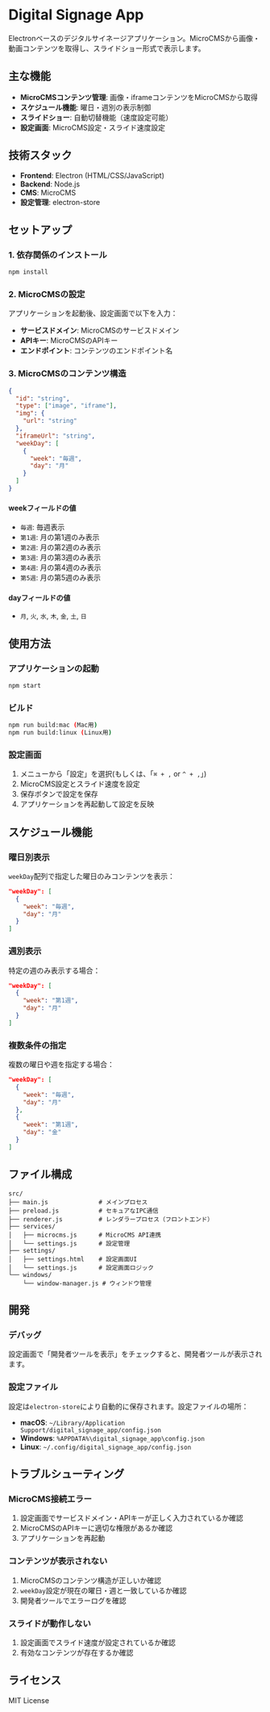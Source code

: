 # Digital Signage App

Electronベースのデジタルサイネージアプリケーション。MicroCMSから画像・動画コンテンツを取得し、スライドショー形式で表示します。

## 主な機能

- **MicroCMSコンテンツ管理**: 画像・iframeコンテンツをMicroCMSから取得
- **スケジュール機能**: 曜日・週別の表示制御
- **スライドショー**: 自動切替機能（速度設定可能）
- **設定画面**: MicroCMS設定・スライド速度設定

## 技術スタック

- **Frontend**: Electron (HTML/CSS/JavaScript)
- **Backend**: Node.js
- **CMS**: MicroCMS
- **設定管理**: electron-store

## セットアップ

### 1. 依存関係のインストール

```bash
npm install
```

### 2. MicroCMSの設定

アプリケーションを起動後、設定画面で以下を入力：

- **サービスドメイン**: MicroCMSのサービスドメイン
- **APIキー**: MicroCMSのAPIキー
- **エンドポイント**: コンテンツのエンドポイント名

### 3. MicroCMSのコンテンツ構造

```json
{
  "id": "string",
  "type": ["image", "iframe"],
  "img": {
    "url": "string"
  },
  "iframeUrl": "string",
  "weekDay": [
    {
      "week": "毎週",
      "day": "月"
    }
  ]
}
```

#### weekフィールドの値
- `毎週`: 毎週表示
- `第1週`: 月の第1週のみ表示
- `第2週`: 月の第2週のみ表示
- `第3週`: 月の第3週のみ表示
- `第4週`: 月の第4週のみ表示
- `第5週`: 月の第5週のみ表示

#### dayフィールドの値
- `月`, `火`, `水`, `木`, `金`, `土`, `日`

## 使用方法

### アプリケーションの起動

```bash
npm start
```

### ビルド

```bash
npm run build:mac (Mac用)
npm run build:linux (Linux用)
```

### 設定画面

1. メニューから「設定」を選択(もしくは、「`⌘ + ,` or `^ + ,`」)
2. MicroCMS設定とスライド速度を設定
3. 保存ボタンで設定を保存
4. アプリケーションを再起動して設定を反映

## スケジュール機能

### 曜日別表示

`weekDay`配列で指定した曜日のみコンテンツを表示：

```json
"weekDay": [
  {
    "week": "毎週",
    "day": "月"
  }
]
```

### 週別表示

特定の週のみ表示する場合：

```json
"weekDay": [
  {
    "week": "第1週", 
    "day": "月"
  }
]
```

### 複数条件の指定

複数の曜日や週を指定する場合：

```json
"weekDay": [
  {
    "week": "毎週",
    "day": "月"
  },
  {
    "week": "第1週",
    "day": "金"
  }
]
```

## ファイル構成

```
src/
├── main.js              # メインプロセス
├── preload.js           # セキュアなIPC通信
├── renderer.js          # レンダラープロセス（フロントエンド）
├── services/
│   ├── microcms.js      # MicroCMS API連携
│   └── settings.js      # 設定管理
├── settings/
│   ├── settings.html    # 設定画面UI
│   └── settings.js      # 設定画面ロジック
└── windows/
    └── window-manager.js # ウィンドウ管理
```

## 開発

### デバッグ

設定画面で「開発者ツールを表示」をチェックすると、開発者ツールが表示されます。

### 設定ファイル

設定は`electron-store`により自動的に保存されます。設定ファイルの場所：

- **macOS**: `~/Library/Application Support/digital_signage_app/config.json`
- **Windows**: `%APPDATA%\digital_signage_app\config.json`
- **Linux**: `~/.config/digital_signage_app/config.json`

## トラブルシューティング

### MicroCMS接続エラー

1. 設定画面でサービスドメイン・APIキーが正しく入力されているか確認
2. MicroCMSのAPIキーに適切な権限があるか確認
3. アプリケーションを再起動

### コンテンツが表示されない

1. MicroCMSのコンテンツ構造が正しいか確認
2. `weekDay`設定が現在の曜日・週と一致しているか確認
3. 開発者ツールでエラーログを確認

### スライドが動作しない

1. 設定画面でスライド速度が設定されているか確認
2. 有効なコンテンツが存在するか確認

## ライセンス

MIT License